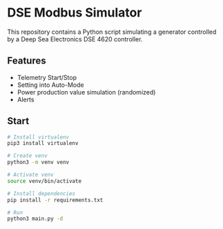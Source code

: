 # DSE Modbus Simulator

This repository contains a Python script simulating a generator controlled by a Deep Sea Electronics DSE 4620 controller.

## Features

* Telemetry Start/Stop
* Setting into Auto-Mode
* Power production value simulation (randomized)
* Alerts

## Start

```sh
# Install virtualenv
pip3 install virtualenv

# Create venv
python3 -m venv venv

# Activate venv
source venv/bin/activate

# Install dependencies
pip install -r requirements.txt

# Run
python3 main.py -d

```